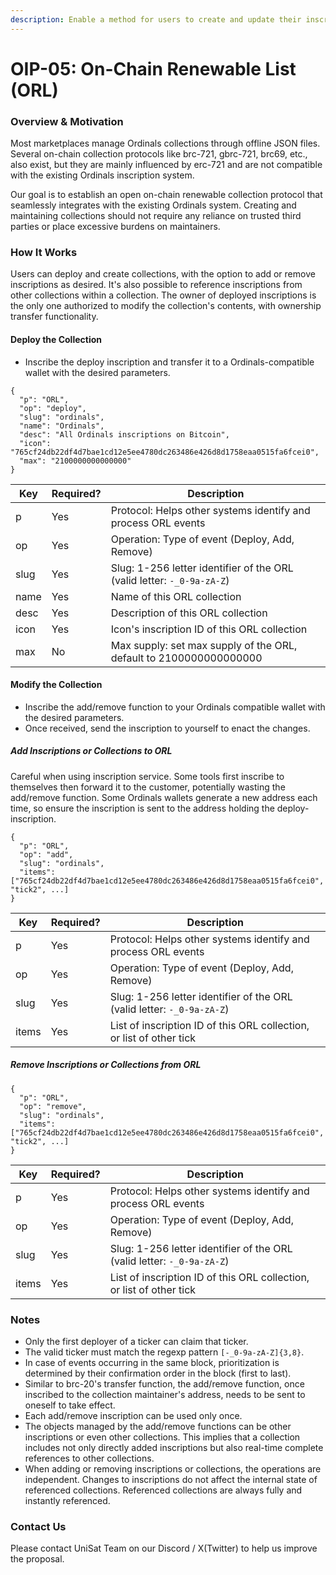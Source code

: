 ```yaml
---
description: Enable a method for users to create and update their inscription lists
---
```


# OIP-05: On-Chain Renewable List (ORL)

### Overview & Motivation

Most marketplaces manage Ordinals collections through offline JSON files. Several on-chain collection protocols like brc-721, gbrc-721, brc69, etc., also exist, but they are mainly influenced by erc-721 and are not compatible with the existing Ordinals inscription system.

Our goal is to establish an open on-chain renewable collection protocol that seamlessly integrates with the existing Ordinals system. Creating and maintaining collections should not require any reliance on trusted third parties or place excessive burdens on maintainers.

### How It Works

Users can deploy and create collections, with the option to add or remove inscriptions as desired. It's also possible to reference inscriptions from other collections within a collection. The owner of deployed inscriptions is the only one authorized to modify the collection's contents, with ownership transfer functionality.

#### Deploy the Collection

- Inscribe the deploy inscription and transfer it to a Ordinals-compatible wallet with the desired parameters.

```
{
  "p": "ORL",
  "op": "deploy",
  "slug": "ordinals",
  "name": "Ordinals",
  "desc": "All Ordinals inscriptions on Bitcoin",
  "icon": "765cf24db22df4d7bae1cd12e5ee4780dc263486e426d8d1758eaa0515fa6fcei0",
  "max": "2100000000000000"
}
```

| Key  | Required? | Description                                                            |
| ---- | --------- | ---------------------------------------------------------------------- |
| p    | Yes       | Protocol: Helps other systems identify and process ORL events          |
| op   | Yes       | Operation: Type of event (Deploy, Add, Remove)                         |
| slug | Yes       | Slug: 1-256 letter identifier of the ORL (valid letter: `-_0-9a-zA-Z`) |
| name | Yes       | Name of this ORL collection                                            |
| desc | Yes       | Description of this ORL collection                                     |
| icon | Yes       | Icon's inscription ID of this ORL collection                           |
| max  | No        | Max supply: set max supply of the ORL, default to 2100000000000000     |


#### Modify the Collection

- Inscribe the add/remove function to your Ordinals compatible wallet with the desired parameters.
- Once received, send the inscription to yourself to enact the changes.

##### Add Inscriptions or Collections to ORL

Careful when using inscription service. Some tools first inscribe to themselves then forward it to the customer, potentially wasting the add/remove function. Some Ordinals wallets generate a new address each time, so ensure the inscription is sent to the address holding the deploy-inscription.

```
{
  "p": "ORL",
  "op": "add",
  "slug": "ordinals",
  "items": ["765cf24db22df4d7bae1cd12e5ee4780dc263486e426d8d1758eaa0515fa6fcei0", "tick2", ...]
}
```

| Key   | Required? | Description                                                            |
| ----- | --------- | ---------------------------------------------------------------------- |
| p     | Yes       | Protocol: Helps other systems identify and process ORL events          |
| op    | Yes       | Operation: Type of event (Deploy, Add, Remove)                         |
| slug  | Yes       | Slug: 1-256 letter identifier of the ORL (valid letter: `-_0-9a-zA-Z`) |
| items | Yes       | List of inscription ID of this ORL collection, or list of other tick   |

##### Remove Inscriptions or Collections from ORL

```
{
  "p": "ORL",
  "op": "remove",
  "slug": "ordinals",
  "items": ["765cf24db22df4d7bae1cd12e5ee4780dc263486e426d8d1758eaa0515fa6fcei0", "tick2", ...]
}
```

| Key   | Required? | Description                                                            |
| ----- | --------- | ---------------------------------------------------------------------- |
| p     | Yes       | Protocol: Helps other systems identify and process ORL events          |
| op    | Yes       | Operation: Type of event (Deploy, Add, Remove)                         |
| slug  | Yes       | Slug: 1-256 letter identifier of the ORL (valid letter: `-_0-9a-zA-Z`) |
| items | Yes       | List of inscription ID of this ORL collection, or list of other tick   |

### Notes

- Only the first deployer of a ticker can claim that ticker.
- The valid ticker must match the regexp pattern `[-_0-9a-zA-Z]{3,8}`.
- In case of events occurring in the same block, prioritization is determined by their confirmation order in the block (first to last).
- Similar to brc-20's transfer function, the add/remove function, once inscribed to the collection maintainer's address, needs to be sent to oneself to take effect.
- Each add/remove inscription can be used only once.
- The objects managed by the add/remove functions can be other inscriptions or even other collections. This implies that a collection includes not only directly added inscriptions but also real-time complete references to other collections.
- When adding or removing inscriptions or collections, the operations are independent. Changes to inscriptions do not affect the internal state of referenced collections. Referenced collections are always fully and instantly referenced.

### Contact Us

Please contact UniSat Team on our Discord / X(Twitter) to help us improve the proposal.



